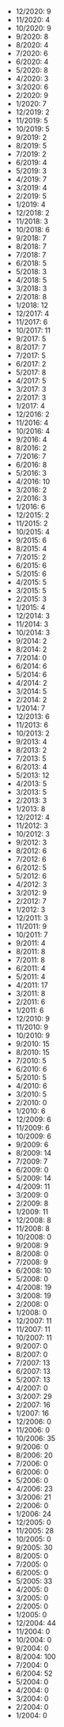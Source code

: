 *  12/2020: 9
*  11/2020: 4
*  10/2020: 9
*  9/2020: 8
*  8/2020: 4
*  7/2020: 6
*  6/2020: 4
*  5/2020: 8
*  4/2020: 3
*  3/2020: 6
*  2/2020: 9
*  1/2020: 7
*  12/2019: 2
*  11/2019: 5
*  10/2019: 5
*  9/2019: 2
*  8/2019: 5
*  7/2019: 2
*  6/2019: 4
*  5/2019: 3
*  4/2019: 7
*  3/2019: 4
*  2/2019: 5
*  1/2019: 4
*  12/2018: 2
*  11/2018: 3
*  10/2018: 6
*  9/2018: 7
*  8/2018: 7
*  7/2018: 7
*  6/2018: 5
*  5/2018: 3
*  4/2018: 5
*  3/2018: 3
*  2/2018: 8
*  1/2018: 12
*  12/2017: 4
*  11/2017: 6
*  10/2017: 11
*  9/2017: 5
*  8/2017: 7
*  7/2017: 5
*  6/2017: 2
*  5/2017: 8
*  4/2017: 5
*  3/2017: 3
*  2/2017: 3
*  1/2017: 4
*  12/2016: 2
*  11/2016: 4
*  10/2016: 4
*  9/2016: 4
*  8/2016: 2
*  7/2016: 7
*  6/2016: 8
*  5/2016: 3
*  4/2016: 10
*  3/2016: 2
*  2/2016: 3
*  1/2016: 6
*  12/2015: 2
*  11/2015: 2
*  10/2015: 4
*  9/2015: 6
*  8/2015: 4
*  7/2015: 2
*  6/2015: 6
*  5/2015: 6
*  4/2015: 5
*  3/2015: 5
*  2/2015: 3
*  1/2015: 4
*  12/2014: 3
*  11/2014: 3
*  10/2014: 3
*  9/2014: 2
*  8/2014: 2
*  7/2014: 0
*  6/2014: 6
*  5/2014: 6
*  4/2014: 2
*  3/2014: 5
*  2/2014: 2
*  1/2014: 7
*  12/2013: 6
*  11/2013: 6
*  10/2013: 2
*  9/2013: 4
*  8/2013: 2
*  7/2013: 5
*  6/2013: 4
*  5/2013: 12
*  4/2013: 5
*  3/2013: 5
*  2/2013: 3
*  1/2013: 8
*  12/2012: 4
*  11/2012: 3
*  10/2012: 3
*  9/2012: 3
*  8/2012: 6
*  7/2012: 6
*  6/2012: 5
*  5/2012: 6
*  4/2012: 3
*  3/2012: 9
*  2/2012: 7
*  1/2012: 3
*  12/2011: 3
*  11/2011: 9
*  10/2011: 7
*  9/2011: 4
*  8/2011: 8
*  7/2011: 8
*  6/2011: 4
*  5/2011: 4
*  4/2011: 17
*  3/2011: 8
*  2/2011: 6
*  1/2011: 6
*  12/2010: 9
*  11/2010: 9
*  10/2010: 9
*  9/2010: 15
*  8/2010: 15
*  7/2010: 5
*  6/2010: 6
*  5/2010: 5
*  4/2010: 6
*  3/2010: 5
*  2/2010: 0
*  1/2010: 6
*  12/2009: 6
*  11/2009: 6
*  10/2009: 6
*  9/2009: 6
*  8/2009: 14
*  7/2009: 7
*  6/2009: 0
*  5/2009: 14
*  4/2009: 11
*  3/2009: 0
*  2/2009: 8
*  1/2009: 11
*  12/2008: 8
*  11/2008: 8
*  10/2008: 0
*  9/2008: 9
*  8/2008: 0
*  7/2008: 9
*  6/2008: 10
*  5/2008: 0
*  4/2008: 19
*  3/2008: 19
*  2/2008: 0
*  1/2008: 0
*  12/2007: 11
*  11/2007: 11
*  10/2007: 11
*  9/2007: 0
*  8/2007: 0
*  7/2007: 13
*  6/2007: 13
*  5/2007: 13
*  4/2007: 0
*  3/2007: 29
*  2/2007: 16
*  1/2007: 16
*  12/2006: 0
*  11/2006: 0
*  10/2006: 35
*  9/2006: 0
*  8/2006: 20
*  7/2006: 0
*  6/2006: 0
*  5/2006: 0
*  4/2006: 23
*  3/2006: 21
*  2/2006: 0
*  1/2006: 24
*  12/2005: 0
*  11/2005: 28
*  10/2005: 0
*  9/2005: 30
*  8/2005: 0
*  7/2005: 0
*  6/2005: 0
*  5/2005: 33
*  4/2005: 0
*  3/2005: 0
*  2/2005: 0
*  1/2005: 0
*  12/2004: 44
*  11/2004: 0
*  10/2004: 0
*  9/2004: 0
*  8/2004: 100
*  7/2004: 0
*  6/2004: 52
*  5/2004: 0
*  4/2004: 0
*  3/2004: 0
*  2/2004: 0
*  1/2004: 0